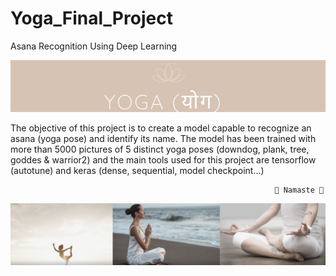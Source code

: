 # Yoga_Final_Project
Asana Recognition Using Deep Learning

![](yogapicture.png)


The objective of this project is to create a model capable to recognize an asana (yoga pose) and identify its name. The model has been trained with more than 5000 pictures of 5 distinct yoga poses (downdog, plank, tree, goddes & warrior2) and the main tools used for this project are tensorflow (autotune) and keras (dense, sequential, model checkpoint...)


                                                               🧘‍ Namaste 🧘‍


![](asanas2.png)



